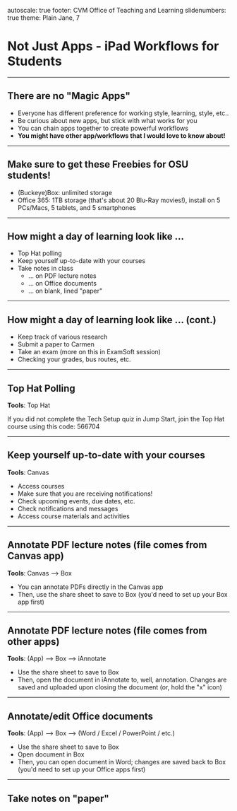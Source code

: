 autoscale: true
footer: CVM Office of Teaching and Learning
slidenumbers: true
theme: Plain Jane, 7

# Not Just Apps - iPad Workflows for Students

---

## There are no "Magic Apps"

* Everyone has different preference for working style, learning, style, etc..
* Be curious about new apps, but stick with what works for you
* You can chain apps together to create powerful workflows
* **You might have other app/workflows that I would love to know about!**

---

## Make sure to get these Freebies for OSU students!

* (Buckeye)Box: unlimited storage
* Office 365: 1TB storage (that's about 20 Blu-Ray movies!), install on 5 PCs/Macs, 5 tablets, and 5 smartphones

---

## How might a day of learning look like ...

  * Top Hat polling
  * Keep yourself up-to-date with your courses
  * Take notes in class
    * ... on PDF lecture notes
    * ... on Office documents
    * ... on blank, lined "paper"

---

## How might a day of learning look like ... (cont.)

  * Keep track of various research 
  * Submit a paper to Carmen
  * Take an exam (more on this in ExamSoft session)
  * Checking your grades, bus routes, etc.

---

## Top Hat Polling

**Tools**: Top Hat

If you did not complete the Tech Setup quiz in Jump Start, join the Top Hat course using this code: 566704

---

## Keep yourself up-to-date with your courses

**Tools**: Canvas

* Access courses
* Make sure that you are receiving notifications!
* Check upcoming events, due dates, etc.
* Check notifications and messages
* Access course materials and activities

---

## Annotate PDF lecture notes (file comes from Canvas app)

**Tools**: Canvas --> Box

* You can annotate PDFs directly in the Canvas app
* Then, use the share sheet to save to Box (you'd need to set up your Box app first)

---

## Annotate PDF lecture notes (file comes from other apps)

**Tools**: (App) --> Box --> iAnnotate

* Use the share sheet to save to Box
* Then, open the document in iAnnotate to, well, annotation. Changes are saved and uploaded upon closing the document (or, hold the "x" icon)

---

## Annotate/edit Office documents

**Tools**: (App) --> Box --> (Word / Excel / PowerPoint / etc.)

* Use the share sheet to save to Box
* Open document in Box
* Then, you can open document in Word; changes are saved back to Box (you'd need to set up your Office apps first)

---

## Take notes on "paper"









